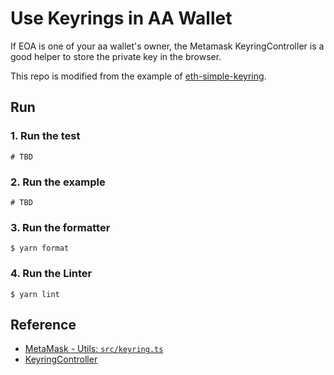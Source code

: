 # Use Keyrings in AA Wallet

If EOA is one of your aa wallet's owner, the Metamask KeyringController is a good helper to store the private key in the browser.

This repo is modified from the example of [eth-simple-keyring](https://github.com/MetaMask/eth-simple-keyring).

## Run

### 1. Run the test

```
# TBD
```

### 2. Run the example

```
# TBD
```

### 3. Run the formatter

```
$ yarn format
```

### 4. Run the Linter

```
$ yarn lint
```

## Reference

- [MetaMask - Utils: `src/keyring.ts`](https://github.com/MetaMask/utils/blob/main/src/keyring.ts)
- [KeyringController](https://github.com/MetaMask/KeyringController/tree/main)
